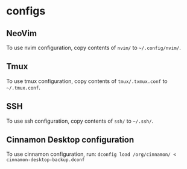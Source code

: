 # configs

## NeoVim

To use nvim configuration, copy contents of `nvim/` to `~/.config/nvim/`.

## Tmux

To use tmux configuration, copy contents of `tmux/.txmux.conf` to `~/.tmux.conf`.

## SSH

To use ssh configuration, copy contents of `ssh/` to `~/.ssh/`.

## Cinnamon Desktop configuration

To use cinnamon configuration, run:
`dconfig load /org/cinnamon/ < cinnamon-desktop-backup.dconf`
